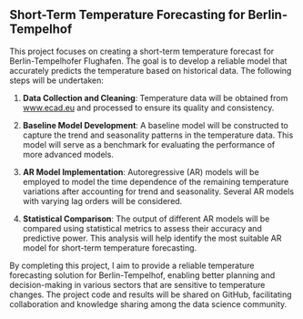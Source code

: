 ## Short-Term Temperature Forecasting for Berlin-Tempelhof

This project focuses on creating a short-term temperature forecast for Berlin-Tempelhofer Flughafen. The goal is to develop a reliable model that accurately predicts the temperature based on historical data. The following steps will be undertaken:

1. **Data Collection and Cleaning**: Temperature data will be obtained from www.ecad.eu and processed to ensure its quality and consistency.

2. **Baseline Model Development**: A baseline model will be constructed to capture the trend and seasonality patterns in the temperature data. This model will serve as a benchmark for evaluating the performance of more advanced models.

3. **AR Model Implementation**: Autoregressive (AR) models will be employed to model the time dependence of the remaining temperature variations after accounting for trend and seasonality. Several AR models with varying lag orders will be considered.

4. **Statistical Comparison**: The output of different AR models will be compared using statistical metrics to assess their accuracy and predictive power. This analysis will help identify the most suitable AR model for short-term temperature forecasting.

By completing this project, I aim to provide a reliable temperature forecasting solution for Berlin-Tempelhof, enabling better planning and decision-making in various sectors that are sensitive to temperature changes. The project code and results will be shared on GitHub, facilitating collaboration and knowledge sharing among the data science community.
